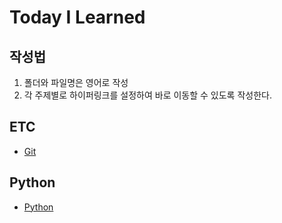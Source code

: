 # Today I Learned

## 작성법
1. 폴더와 파일명은 영어로 작성
2. 각 주제별로 하이퍼링크를 설정하여 바로 이동할 수 있도록 작성한다.

## ETC
- [Git](ETC/Git.md)

## Python
- [Python](https://github.com/alpppano/TIL/tree/master/Python)